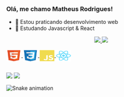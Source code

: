 ### Olá, me chamo Matheus Rodrigues!

- 🔭 Estou praticando desenvolvimento web
- 🌱 Estudando Javascript & React

<div align="center">
  <a href="https://github.com/mrsmatheus">
  <img height="180em" src="https://github-readme-stats.vercel.app/api?username=mrsmatheus&show_icons=true&theme=tokyonight&include_all_commits=true&count_private=true"/>
  <img height="180em" src="https://github-readme-stats.vercel.app/api/top-langs/?username=mrsmatheus&layout=compact&langs_count=7&theme=tokyonight"/>
</div>
  
  <div style="display: inline_block"><br>
  <img align="center" alt="Mt-HTML" height="30" width="40" src="https://raw.githubusercontent.com/devicons/devicon/master/icons/html5/html5-original.svg">
  <img align="center" alt="Mt-CSS" height="30" width="40" src="https://raw.githubusercontent.com/devicons/devicon/master/icons/css3/css3-original.svg">
  <img align="center" alt="Mt-Js" height="30" width="40" src="https://raw.githubusercontent.com/devicons/devicon/master/icons/javascript/javascript-plain.svg">
  <img align="center" alt="Mt-React" height="30" width="40" src="https://raw.githubusercontent.com/devicons/devicon/master/icons/react/react-original.svg">
</div>
  
  ##
  
  <a href = "mailto:mrsmatheus21@gmail.com"><img src="https://img.shields.io/badge/-Gmail-%23333?style=for-the-badge&logo=gmail&logoColor=white" target="_blank"></a>
  <a href="#" target="_blank"><img src="https://img.shields.io/badge/-LinkedIn-%230077B5?style=for-the-badge&logo=linkedin&logoColor=white" target="_blank"></a> 
 
![Snake animation](https://github.com/mrsmatheus/mrsmatheus/blob/output/github-contribution-grid-snake.svg)
